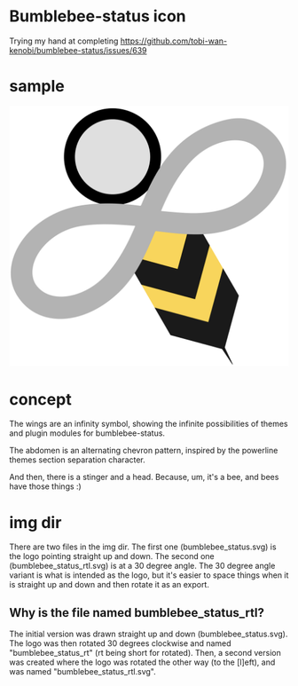 # Bumblebee-status icon

Trying my hand at completing https://github.com/tobi-wan-kenobi/bumblebee-status/issues/639

# sample
![](img/bumblebee_status_rtl.svg)

# concept

The wings are an infinity symbol, showing the infinite possibilities of themes
and plugin modules for bumblebee-status.

The abdomen is an alternating chevron pattern, inspired by the powerline themes
section separation character.

And then, there is a stinger and a head.  Because, um,  it's a bee, and bees have
those things :)

# img dir

There are two files in the img dir.  The first one (bumblebee_status.svg) is
the logo pointing straight up and down.  The second one (bumblebee_status_rtl.svg)
is at a 30 degree angle.  The 30 degree angle variant is what is intended as the
logo, but it's easier to space things when it is straight up and down and then
rotate it as an export.

## Why is the file named bumblebee_status_rtl?
The initial version was drawn straight up and down (bumblebee_status.svg).  The
logo was then rotated 30 degrees clockwise and named "bumblebee_status_rt"
(rt being short for rotated). Then, a second version was created where the logo
was rotated the other way (to the [l]eft), and was named "bumblebee_status_rtl.svg".

